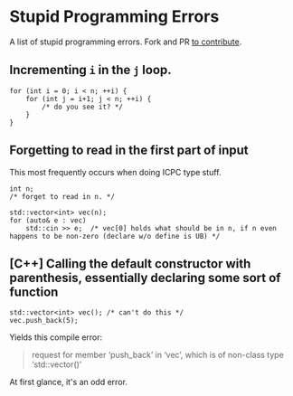 # Stupid Programming Errors
A list of stupid programming errors. Fork and PR [to contribute](/CONTRIBUTING.md).

## Incrementing `i` in the `j` loop.
```
for (int i = 0; i < n; ++i) {
	for (int j = i+1; j < n; ++i) {
		/* do you see it? */
	}
}
```

## Forgetting to read in the first part of input
This most frequently occurs when doing ICPC type stuff.

```
int n;
/* forget to read in n. */

std::vector<int> vec(n);
for (auto& e : vec)
	std::cin >> e;  /* vec[0] holds what should be in n, if n even happens to be non-zero (declare w/o define is UB) */
```

## [C++] Calling the default constructor with parenthesis, essentially declaring some sort of function

```
std::vector<int> vec(); /* can't do this */
vec.push_back(5);
```

Yields this compile error:

> request for member ‘push_back’ in ‘vec’, which is of non-class type ‘std::vector<int>()’

At first glance, it's an odd error.
